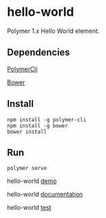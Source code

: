 # hello-world

Polymer 1.x Hello World element.

## Dependencies

[PolymerCli](https://github.com/Polymer/polymer-cli)

[Bower](https://bower.io)

## Install

    npm install -g polymer-cli
    npm install -g bower
    bower install

## Run

    polymer serve

hello-world [demo](http://localhost:8080/components/hello-world/demo/)

hello-world [documentation](http://localhost:8080/components/hello-world/)

hello-world [test](http://localhost:8080/components/hello-world/test/index.html)
